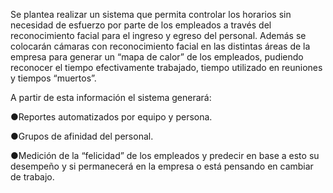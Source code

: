 Se plantea realizar un sistema que permita controlar los horarios sin necesidad de esfuerzo por parte de los empleados a través del reconocimiento facial para el ingreso y egreso del personal. Además se colocarán cámaras con reconocimiento facial en las distintas áreas de la empresa para generar un “mapa de calor” de los empleados, pudiendo reconocer el tiempo efectivamente trabajado, tiempo utilizado en reuniones y tiempos “muertos”. 

A partir de esta información el sistema generará:

  ●Reportes automatizados por equipo y persona.

  ●Grupos de afinidad del personal.

  ●Medición de la “felicidad” de los empleados y predecir en base a esto su desempeño y si permanecerá en la empresa o está pensando en cambiar de trabajo.

